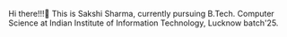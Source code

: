 Hi there!!!👋 
This is Sakshi Sharma, currently pursuing B.Tech. Computer Science at Indian Institute of Information Technology, Lucknow batch'25.

<!---
sakshi2407/sakshi2407 is a ✨ special ✨ repository because its `README.md` (this file) appears on your GitHub profile.
You can click the Preview link to take a look at your changes.
--->
